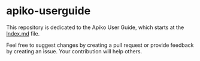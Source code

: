 # apiko-userguide
This repository is dedicated to the Apiko User Guide, which starts at the [Index.md](Index.md) file.

Feel free to suggest changes by creating a pull request or provide feedback by creating an issue. Your contribution will help others.
